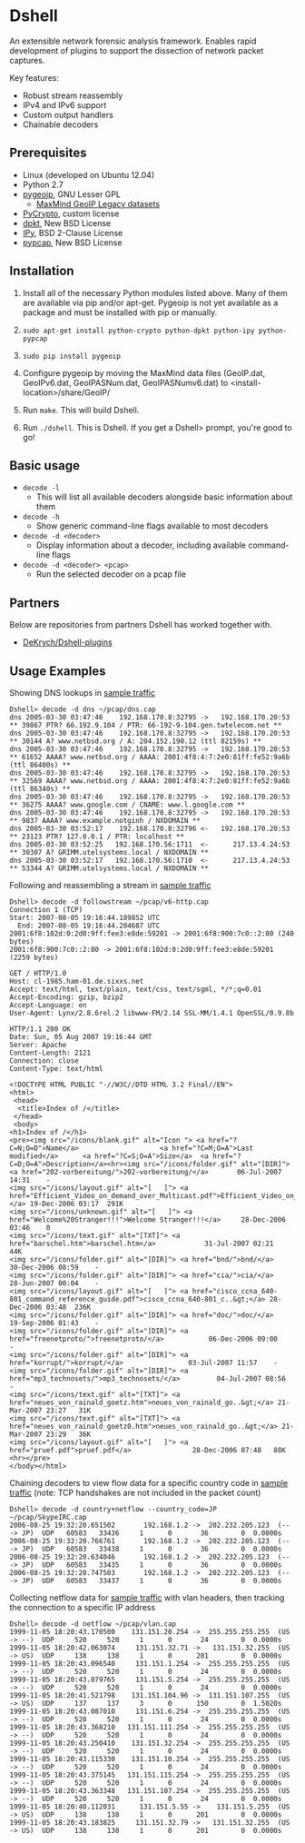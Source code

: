 # Dshell

An extensible network forensic analysis framework.  Enables rapid development of plugins to support the dissection of network packet captures.  

Key features:


* Robust stream reassembly 
* IPv4 and IPv6 support
* Custom output handlers
* Chainable decoders

## Prerequisites

* Linux (developed on Ubuntu 12.04)
* Python 2.7
* [pygeoip](https://github.com/appliedsec/pygeoip), GNU Lesser GPL
  * [MaxMind GeoIP Legacy datasets](http://dev.maxmind.com/geoip/legacy/geolite/)
* [PyCrypto](https://pypi.python.org/pypi/pycrypto), custom license
* [dpkt](https://code.google.com/p/dpkt/), New BSD License
* [IPy](https://github.com/haypo/python-ipy), BSD 2-Clause License
* [pypcap](https://code.google.com/p/pypcap/), New BSD License

## Installation

1. Install all of the necessary Python modules listed above. Many of them are available via pip and/or apt-get. Pygeoip is not yet available as a package and must be installed with pip or manually.

  1. `sudo apt-get install python-crypto python-dpkt python-ipy python-pypcap`

  2. `sudo pip install pygeoip`

2. Configure pygeoip by moving the MaxMind data files (GeoIP.dat, GeoIPv6.dat, GeoIPASNum.dat, GeoIPASNumv6.dat) to &lt;install-location&gt;/share/GeoIP/

2. Run `make`. This will build Dshell.

3. Run `./dshell`. This is Dshell. If you get a Dshell> prompt, you're good to go!

## Basic usage

* `decode -l`
  * This will list all available decoders alongside basic information about them
* `decode -h`
  * Show generic command-line flags available to most decoders
* `decode -d <decoder>`
  * Display information about a decoder, including available command-line flags
* `decode -d <decoder> <pcap>`
  * Run the selected decoder on a pcap file

## Partners

Below are repositories from partners Dshell has worked together with.

* [DeKrych/Dshell-plugins](https://github.com/DeKrych/Dshell-plugins)

## Usage Examples

Showing DNS lookups in [sample traffic](http://wiki.wireshark.org/SampleCaptures#General_.2F_Unsorted)

```
Dshell> decode -d dns ~/pcap/dns.cap
dns 2005-03-30 03:47:46    192.168.170.8:32795 ->   192.168.170.20:53    ** 39867 PTR? 66.192.9.104 / PTR: 66-192-9-104.gen.twtelecom.net **
dns 2005-03-30 03:47:46    192.168.170.8:32795 ->   192.168.170.20:53    ** 30144 A? www.netbsd.org / A: 204.152.190.12 (ttl 82159s) **
dns 2005-03-30 03:47:46    192.168.170.8:32795 ->   192.168.170.20:53    ** 61652 AAAA? www.netbsd.org / AAAA: 2001:4f8:4:7:2e0:81ff:fe52:9a6b (ttl 86400s) **
dns 2005-03-30 03:47:46    192.168.170.8:32795 ->   192.168.170.20:53    ** 32569 AAAA? www.netbsd.org / AAAA: 2001:4f8:4:7:2e0:81ff:fe52:9a6b (ttl 86340s) **
dns 2005-03-30 03:47:46    192.168.170.8:32795 ->   192.168.170.20:53    ** 36275 AAAA? www.google.com / CNAME: www.l.google.com **
dns 2005-03-30 03:47:46    192.168.170.8:32795 ->   192.168.170.20:53    ** 9837 AAAA? www.example.notginh / NXDOMAIN **
dns 2005-03-30 03:52:17    192.168.170.8:32796 <-   192.168.170.20:53    ** 23123 PTR? 127.0.0.1 / PTR: localhost **
dns 2005-03-30 03:52:25   192.168.170.56:1711  <-      217.13.4.24:53    ** 30307 A? GRIMM.utelsystems.local / NXDOMAIN **
dns 2005-03-30 03:52:17   192.168.170.56:1710  <-      217.13.4.24:53    ** 53344 A? GRIMM.utelsystems.local / NXDOMAIN **
```

Following and reassembling a stream in [sample traffic](http://wiki.wireshark.org/SampleCaptures#General_.2F_Unsorted)

```
Dshell> decode -d followstream ~/pcap/v6-http.cap
Connection 1 (TCP)
Start: 2007-08-05 19:16:44.189852 UTC
  End: 2007-08-05 19:16:44.204687 UTC
2001:6f8:102d:0:2d0:9ff:fee3:e8de:59201 -> 2001:6f8:900:7c0::2:80 (240 bytes)
2001:6f8:900:7c0::2:80 -> 2001:6f8:102d:0:2d0:9ff:fee3:e8de:59201 (2259 bytes)

GET / HTTP/1.0
Host: cl-1985.ham-01.de.sixxs.net
Accept: text/html, text/plain, text/css, text/sgml, */*;q=0.01
Accept-Encoding: gzip, bzip2
Accept-Language: en
User-Agent: Lynx/2.8.6rel.2 libwww-FM/2.14 SSL-MM/1.4.1 OpenSSL/0.9.8b

HTTP/1.1 200 OK
Date: Sun, 05 Aug 2007 19:16:44 GMT
Server: Apache
Content-Length: 2121
Connection: close
Content-Type: text/html

<!DOCTYPE HTML PUBLIC "-//W3C//DTD HTML 3.2 Final//EN">
<html>
 <head>
  <title>Index of /</title>
 </head>
 <body>
<h1>Index of /</h1>
<pre><img src="/icons/blank.gif" alt="Icon "> <a href="?C=N;O=D">Name</a>                    <a href="?C=M;O=A">Last modified</a>      <a href="?C=S;O=A">Size</a>  <a href="?C=D;O=A">Description</a><hr><img src="/icons/folder.gif" alt="[DIR]"> <a href="202-vorbereitung/">202-vorbereitung/</a>       06-Jul-2007 14:31    -   
<img src="/icons/layout.gif" alt="[   ]"> <a href="Efficient_Video_on_demand_over_Multicast.pdf">Efficient_Video_on_d..&gt;</a> 19-Dec-2006 03:17  291K  
<img src="/icons/unknown.gif" alt="[   ]"> <a href="Welcome%20Stranger!!!">Welcome Stranger!!!</a>     28-Dec-2006 03:46    0   
<img src="/icons/text.gif" alt="[TXT]"> <a href="barschel.htm">barschel.htm</a>            31-Jul-2007 02:21   44K  
<img src="/icons/folder.gif" alt="[DIR]"> <a href="bnd/">bnd/</a>                    30-Dec-2006 08:59    -   
<img src="/icons/folder.gif" alt="[DIR]"> <a href="cia/">cia/</a>                    28-Jun-2007 00:04    -   
<img src="/icons/layout.gif" alt="[   ]"> <a href="cisco_ccna_640-801_command_reference_guide.pdf">cisco_ccna_640-801_c..&gt;</a> 28-Dec-2006 03:48  236K  
<img src="/icons/folder.gif" alt="[DIR]"> <a href="doc/">doc/</a>                    19-Sep-2006 01:43    -   
<img src="/icons/folder.gif" alt="[DIR]"> <a href="freenetproto/">freenetproto/</a>           06-Dec-2006 09:00    -   
<img src="/icons/folder.gif" alt="[DIR]"> <a href="korrupt/">korrupt/</a>                03-Jul-2007 11:57    -   
<img src="/icons/folder.gif" alt="[DIR]"> <a href="mp3_technosets/">mp3_technosets/</a>         04-Jul-2007 08:56    -   
<img src="/icons/text.gif" alt="[TXT]"> <a href="neues_von_rainald_goetz.htm">neues_von_rainald_go..&gt;</a> 21-Mar-2007 23:27   31K  
<img src="/icons/text.gif" alt="[TXT]"> <a href="neues_von_rainald_goetz0.htm">neues_von_rainald_go..&gt;</a> 21-Mar-2007 23:29   36K  
<img src="/icons/layout.gif" alt="[   ]"> <a href="pruef.pdf">pruef.pdf</a>               28-Dec-2006 07:48   88K  
<hr></pre>
</body></html>
```

Chaining decoders to view flow data for a specific country code in [sample traffic](http://wiki.wireshark.org/SampleCaptures#General_.2F_Unsorted) (note: TCP handshakes are not included in the packet count)

```
Dshell> decode -d country+netflow --country_code=JP ~/pcap/SkypeIRC.cap
2006-08-25 19:32:20.651502       192.168.1.2 ->  202.232.205.123  (-- -> JP)  UDP   60583   33436     1      0       36        0  0.0000s
2006-08-25 19:32:20.766761       192.168.1.2 ->  202.232.205.123  (-- -> JP)  UDP   60583   33438     1      0       36        0  0.0000s
2006-08-25 19:32:20.634046       192.168.1.2 ->  202.232.205.123  (-- -> JP)  UDP   60583   33435     1      0       36        0  0.0000s
2006-08-25 19:32:20.747503       192.168.1.2 ->  202.232.205.123  (-- -> JP)  UDP   60583   33437     1      0       36        0  0.0000s
```

Collecting netflow data for [sample traffic](http://wiki.wireshark.org/SampleCaptures#General_.2F_Unsorted) with vlan headers, then tracking the connection to a specific IP address

```
Dshell> decode -d netflow ~/pcap/vlan.cap
1999-11-05 18:20:43.170500    131.151.20.254 ->  255.255.255.255  (US -> --)  UDP     520     520     1      0       24        0  0.0000s
1999-11-05 18:20:42.063074     131.151.32.71 ->   131.151.32.255  (US -> US)  UDP     138     138     1      0      201        0  0.0000s
1999-11-05 18:20:43.096540     131.151.1.254 ->  255.255.255.255  (US -> --)  UDP     520     520     1      0       24        0  0.0000s
1999-11-05 18:20:43.079765     131.151.5.254 ->  255.255.255.255  (US -> --)  UDP     520     520     1      0       24        0  0.0000s
1999-11-05 18:20:41.521798    131.151.104.96 ->  131.151.107.255  (US -> US)  UDP     137     137     3      0      150        0  1.5020s
1999-11-05 18:20:43.087010     131.151.6.254 ->  255.255.255.255  (US -> --)  UDP     520     520     1      0       24        0  0.0000s
1999-11-05 18:20:43.368210   131.151.111.254 ->  255.255.255.255  (US -> --)  UDP     520     520     1      0       24        0  0.0000s
1999-11-05 18:20:43.250410    131.151.32.254 ->  255.255.255.255  (US -> --)  UDP     520     520     1      0       24        0  0.0000s
1999-11-05 18:20:43.115330    131.151.10.254 ->  255.255.255.255  (US -> --)  UDP     520     520     1      0       24        0  0.0000s
1999-11-05 18:20:43.375145   131.151.115.254 ->  255.255.255.255  (US -> --)  UDP     520     520     1      0       24        0  0.0000s
1999-11-05 18:20:43.363348   131.151.107.254 ->  255.255.255.255  (US -> --)  UDP     520     520     1      0       24        0  0.0000s
1999-11-05 18:20:40.112031      131.151.5.55 ->    131.151.5.255  (US -> US)  UDP     138     138     1      0      201        0  0.0000s
1999-11-05 18:20:43.183825     131.151.32.79 ->   131.151.32.255  (US -> US)  UDP     138     138     1      0      201        0  0.0000s
```
